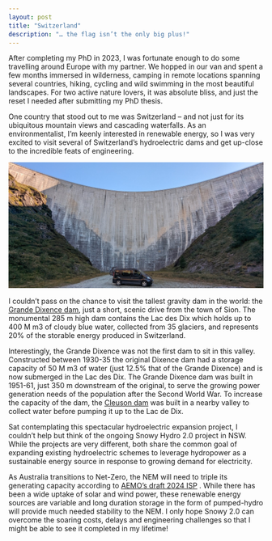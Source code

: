 ```yaml
---
layout: post
title: "Switzerland"
description: "… the flag isn’t the only big plus!"
---
```


After completing my PhD in 2023, I was fortunate enough to do some travelling around Europe with my partner. We hopped in our van and spent a few months immersed in wilderness, camping in remote locations spanning several countries, hiking, cycling and wild swimming in the most beautiful landscapes. For two active nature lovers, it was absolute bliss, and just the reset I needed after submitting my PhD thesis.

One country that stood out to me was Switzerland – and not just for its ubiquitous mountain views and cascading waterfalls. As an environmentalist, I’m keenly interested in renewable energy, so I was very excited to visit several of Switzerland’s hydroelectric dams and get up-close to the incredible feats of engineering. 

<img src="https://github.com/lfillbrook/lfillbrook.github.io/blob/main/assets/img/CH/Moiry.jpg" class="img-fluid rounded z-depth-1">

I couldn’t pass on the chance to visit the tallest gravity dam in the world: the <a href="https://www.grande-dixence.ch/en/the-complex/dams/grande-dixence-78/">Grande Dixence dam</a>, just a short, scenic drive from the town of Sion. The monumental 285 m high dam contains the Lac des Dix which holds up to 400 M m3 of cloudy blue water, collected from 35 glaciers, and represents 20% of the storable energy produced in Switzerland.

Interestingly, the Grande Dixence was not the first dam to sit in this valley. Constructed between 1930-35 the original Dixence dam had a storage capacity of 50 M m3 of water (just 12.5% that of the Grande Dixence) and is now submerged in the Lac des Dix. The Grande Dixence dam was built in 1951-61, just 350 m downstream of the original, to serve the growing power generation needs of the population after the Second World War. To increase the capacity of the dam, the <a href="https://www.grande-dixence.ch/en/the-complex/dams/cleuson-82/">Cleuson dam</a> was built in a nearby valley to collect water before pumping it up to the Lac de Dix. 

Sat contemplating this spectacular hydroelectric expansion project, I couldn’t help but think of the ongoing Snowy Hydro 2.0 project in NSW. While the projects are very different, both share the common goal of expanding existing hydroelectric schemes to leverage hydropower as a sustainable energy source in response to growing demand for electricity. 

As Australia transitions to Net-Zero, the NEM will need to triple its generating capacity according to <a href="https://aemo.com.au/consultations/current-and-closed-consultations/draft-2024-isp-consultation">AEMO’s draft 2024 ISP</a> . While there has been a wide uptake of solar and wind power, these renewable energy sources are variable and long duration storage in the form of pumped-hydro will provide much needed stability to the NEM. I only hope Snowy 2.0 can overcome the soaring costs, delays and engineering challenges so that I might be able to see it completed in my lifetime!

